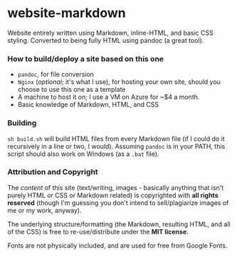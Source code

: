 # website-markdown

Website entirely written using Markdown, inline-HTML, and basic CSS styling. Converted to being fully HTML using pandoc (a great tool).

### How to build/deploy a site based on this one
- `pandoc`, for file conversion
- `Nginx` (_optional_; it's what I use), for hosting your own site, should you choose to use this one as a template
- A machine to host it on; I use a VM on Azure for ~$4 a month.
- Basic knowledge of Markdown, HTML, and CSS

### Building

`sh build.sh` will build HTML files from every Markdown file (if I could do it recursively in a line or two, I would). Assuming `pandoc` is in your PATH, this script should also work on Windows (as a `.bat` file).

### Attribution and Copyright

The *content* of this site (text/writing, images - basically anything that isn't purely HTML or CSS or Markdown related) is copyrighted with **all rights reserved** (though I'm guessing you don't intend to sell/plagiarize images of me or my work, anyway).

The underlying structure/formatting (the Markdown, resulting HTML, and all of the CSS) is free to re-use/distribute under the **MIT license.**

Fonts are not physically included, and are used for free from Google Fonts.
